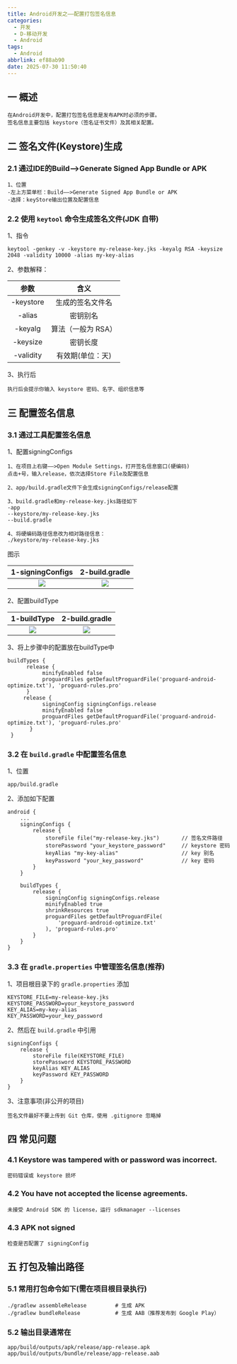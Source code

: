 ```yaml
---
title: Android开发之——配置打包签名信息
categories:
  - 开发
  - D-移动开发
  - Android
tags:
  - Android
abbrlink: ef88ab90
date: 2025-07-30 11:50:40
---
```

## 一 概述

```
在Android开发中，配置打包签名信息是发布APK时必须的步骤。
签名信息主要包括 keystore（签名证书文件）及其相关配置。
```

<!--more-->

## 二 签名文件(Keystore)生成

### 2.1 通过IDE的Build—>Generate Signed App Bundle or APK

```
1、位置
-左上方菜单栏：Build——>Generate Signed App Bundle or APK
-选择：keyStore输出位置及配置信息
```

### 2.2 使用 `keytool` 命令生成签名文件(JDK 自带)

1、指令

```
keytool -genkey -v -keystore my-release-key.jks -keyalg RSA -keysize 2048 -validity 10000 -alias my-key-alias
```

2、参数解释：

|   参数    |        含义        |
| :-------: | :----------------: |
| -keystore |  生成的签名文件名  |
|  -alias   |      密钥别名      |
|  -keyalg  | 算法（一般为 RSA） |
| -keysize  |      密钥长度      |
| -validity |  有效期(单位：天)  |

3、执行后

```
执行后会提示你输入 keystore 密码、名字、组织信息等
```

## 三 配置签名信息

### 3.1 通过工具配置签名信息

1、配置signingConfigs

```
1、在项目上右键——>Open Module Settings，打开签名信息窗口(硬编码)
点击+号，输入release，依次选择Store File及配置信息

2、app/build.gradle文件下会生成signingConfigs/release配置

3、build.gradle和my-release-key.jks路径如下
-app
--keystore/my-release-key.jks
--build.gradle

4、将硬编码路径信息改为相对路径信息：
./keystore/my-release-key.jks
```

图示

| 1-signingConfigs | 2-build.gradle |
| :--------------: | :------------: |
|      ![][1]      |     ![][2]     |

2、配置buildType

| 1-buildType | 2-build.gradle |
| :---------: | :------------: |
|   ![][3]    |     ![][4]     |

3、将上步骤中的配置放在buildType中

```
buildTypes {
      release {
           minifyEnabled false
           proguardFiles getDefaultProguardFile('proguard-android-optimize.txt'), 'proguard-rules.pro'
      }
     release {
           signingConfig signingConfigs.release
           minifyEnabled false
           proguardFiles getDefaultProguardFile('proguard-android-optimize.txt'), 'proguard-rules.pro'
       }
 }
```

### 3.2 在 `build.gradle` 中配置签名信息

1、位置

```
app/build.gradle
```

2、添加如下配置

```
android {
    ...
    signingConfigs {
        release {
            storeFile file("my-release-key.jks")       // 签名文件路径
            storePassword "your_keystore_password"     // keystore 密码
            keyAlias "my-key-alias"                    // key 别名
            keyPassword "your_key_password"            // key 密码
        }
    }

    buildTypes {
        release {
            signingConfig signingConfigs.release
            minifyEnabled true
            shrinkResources true
            proguardFiles getDefaultProguardFile(
                'proguard-android-optimize.txt'
            ), 'proguard-rules.pro'
        }
    }
}
```

### 3.3 在 `gradle.properties` 中管理签名信息(推荐)

1、项目根目录下的 `gradle.properties` 添加

```
KEYSTORE_FILE=my-release-key.jks
KEYSTORE_PASSWORD=your_keystore_password
KEY_ALIAS=my-key-alias
KEY_PASSWORD=your_key_password
```

2、然后在 `build.gradle` 中引用

```
signingConfigs {
    release {
        storeFile file(KEYSTORE_FILE)
        storePassword KEYSTORE_PASSWORD
        keyAlias KEY_ALIAS
        keyPassword KEY_PASSWORD
    }
}
```

3、注意事项(非公开的项目)

```
签名文件最好不要上传到 Git 仓库，使用 .gitignore 忽略掉
```

## 四 常见问题

### 4.1 Keystore was tampered with or password was incorrect.

```
密码错误或 keystore 损坏
```

### 4.2 You have not accepted the license agreements.

```
未接受 Android SDK 的 license，运行 sdkmanager --licenses
```

### 4.3 APK not signed

```
检查是否配置了 signingConfig
```

## 五 打包及输出路径

### 5.1 常用打包命令如下(需在项目根目录执行)

```
./gradlew assembleRelease         # 生成 APK
./gradlew bundleRelease           # 生成 AAB（推荐发布到 Google Play）
```

### 5.2 输出目录通常在

```
app/build/outputs/apk/release/app-release.apk
app/build/outputs/bundle/release/app-release.aab
```



[1]:https://cdn.jsdelivr.net/gh/PGzxc/CDN/blog-android/android-keystore-info-add-1.png
[2]:https://cdn.jsdelivr.net/gh/PGzxc/CDN/blog-android/android-keystore-info-config-2.png
[3]:https://cdn.jsdelivr.net/gh/PGzxc/CDN/blog-android/android-keystore-type-add-3.png
[4]:https://cdn.jsdelivr.net/gh/PGzxc/CDN/blog-android/android-keystore-type-config-4.png